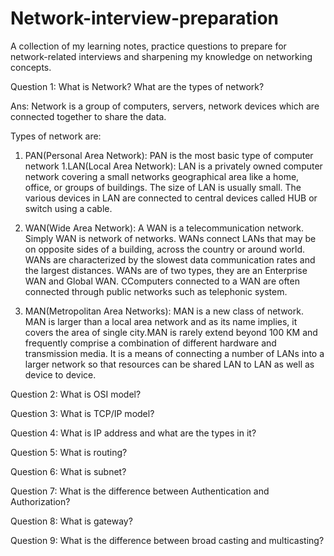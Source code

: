 # Network-interview-preparation
A collection of my learning notes, practice questions to prepare for network-related interviews and sharpening my knowledge on networking concepts.

Question 1:  What is Network? What are the types of network?

Ans: Network is a group of computers, servers, network devices which are connected together to share the data.

Types of network are:

1. PAN(Personal Area Network): PAN is the most basic type of computer network 
 1.LAN(Local Area Network): LAN is a privately owned computer network covering a small networks geographical area like a home, office, or groups of buildings. The size of LAN is usually small. The various devices in LAN are connected to central devices called HUB or switch using a cable.

2. WAN(Wide Area Network): A WAN is a telecommunication network. Simply WAN is network of networks. WANs connect LANs that may be on opposite sides of a building, across the country or around world. WANs are characterized by the slowest data communication rates and the largest distances. WANs are of two types, they are an Enterprise WAN and Global WAN. CComputers connected to a WAN are often connected through public networks such as telephonic system.

3. MAN(Metropolitan Area Networks): MAN is a new class of network. MAN is larger than a local area network and as its name implies, it covers the area of single city.MAN is rarely extend beyond 100 KM  and frequently comprise a combination of different hardware and transmission media. It is a means of connecting a number of LANs into a larger network so that resources can be shared LAN to LAN as well as device to device.

Question 2: What is OSI model?

Question 3: What is TCP/IP model?

Question 4: What is IP address and what are the types in it?

Question 5: What is routing?

Question 6: What is subnet?

Question 7: What is the difference between Authentication and Authorization?

Question 8: What is gateway?

Question 9: What is the difference between broad casting and multicasting?

